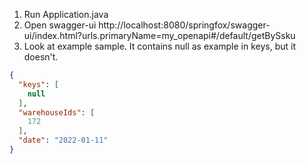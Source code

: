 1. Run Application.java
2. Open swagger-ui http://localhost:8080/springfox/swagger-ui/index.html?urls.primaryName=my_openapi#/default/getBySsku
3. Look at example sample. It contains null as example in keys, but it doesn't.
```json
{
  "keys": [
    null
  ],
  "warehouseIds": [
    172
  ],
  "date": "2022-01-11"
}
```
